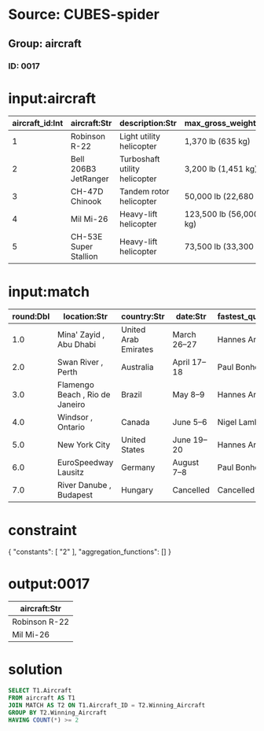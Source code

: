 # Source: CUBES-spider
## Group: aircraft
### ID: 0017

# input:aircraft

| aircraft_id:Int | aircraft:Str | description:Str | max_gross_weight:Str | total_disk_area:Str | max_disk_loading:Str |
|---|---|---|---|---|---|
| 1 | Robinson R-22 | Light utility helicopter | 1,370 lb (635 kg) | 497 ft² (46.2 m²) | 2.6 lb/ft² (14 kg/m²) |
| 2 | Bell 206B3 JetRanger | Turboshaft utility helicopter | 3,200 lb (1,451 kg) | 872 ft² (81.1 m²) | 3.7 lb/ft² (18 kg/m²) |
| 3 | CH-47D Chinook | Tandem rotor helicopter | 50,000 lb (22,680 kg) | 5,655 ft² (526 m²) | 8.8 lb/ft² (43 kg/m²) |
| 4 | Mil Mi-26 | Heavy-lift helicopter | 123,500 lb (56,000 kg) | 8,495 ft² (789 m²) | 14.5 lb/ft² (71 kg/m²) |
| 5 | CH-53E Super Stallion | Heavy-lift helicopter | 73,500 lb (33,300 kg) | 4,900 ft² (460 m²) | 15 lb/ft² (72 kg/m²) |

# input:match

| round:Dbl | location:Str | country:Str | date:Str | fastest_qualifying:Str | winning_pilot:Str | winning_aircraft:Str |
|---|---|---|---|---|---|---|
| 1.0 | Mina' Zayid , Abu Dhabi | United Arab Emirates | March 26–27 | Hannes Arch | 1 | 1 |
| 2.0 | Swan River , Perth | Australia | April 17–18 | Paul Bonhomme | 4 | 1 |
| 3.0 | Flamengo Beach , Rio de Janeiro | Brazil | May 8–9 | Hannes Arch | 6 | 2 |
| 4.0 | Windsor , Ontario | Canada | June 5–6 | Nigel Lamb | 4 | 4 |
| 5.0 | New York City | United States | June 19–20 | Hannes Arch | 9 | 3 |
| 6.0 | EuroSpeedway Lausitz | Germany | August 7–8 | Paul Bonhomme | 2 | 4 |
| 7.0 | River Danube , Budapest | Hungary | Cancelled | Cancelled | 6 | 5 |

# constraint

{
  "constants": [
    "2"
  ],
  "aggregation_functions": []
}

# output:0017

| aircraft:Str |
|---|
| Robinson R-22 |
| Mil Mi-26 |

# solution

```sql
SELECT T1.Aircraft
FROM aircraft AS T1
JOIN MATCH AS T2 ON T1.Aircraft_ID = T2.Winning_Aircraft
GROUP BY T2.Winning_Aircraft
HAVING COUNT(*) >= 2
```
